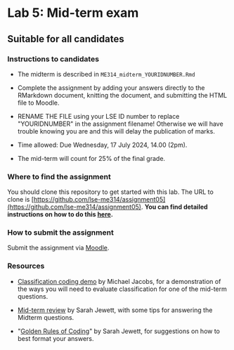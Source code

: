 # Lab 5: Mid-term exam

## Suitable for all candidates

### Instructions to candidates  

* The midterm is described in `ME314_midterm_YOURIDNUMBER.Rmd`

* Complete the assignment by adding your answers directly to the RMarkdown document, knitting the document, and submitting the HTML file to Moodle.  

* RENAME THE FILE using your LSE ID number to replace "YOURIDNUMBER" in the assignment filename!  Otherwise we will have trouble knowing you are and this will delay the publication of marks.

* Time allowed: Due Wednesday, 17 July 2024, 14.00 (2pm).

* The mid-term will count for 25\% of the final grade.


### Where to find the assignment

You should clone this repository to get started with this lab.  The URL to clone is [https://github.com/lse-me314/assignment05](https://github.com/lse-me314/assignment05).  **You can find detailed instructions on how to do this [here](https://lse-me314.github.io/instructions).**


### How to submit the assignment

Submit the assignment via [Moodle](https://shortcourses.lse.ac.uk/course/view.php?id=158).


### Resources

*  [Classification coding demo](Classification-coding-demo.md) by Michael Jacobs, for a demonstration of the ways you will need to evaluate classification for one of the mid-term questions.

*  [Mid-term review](Midterm_Review.md) by Sarah Jewett, with some tips for answering the Midterm questions.

*  "[Golden Rules of Coding](Golden_Rules_Coding.md)" by Sarah Jewett, for suggestions on how to best format your answers. 
